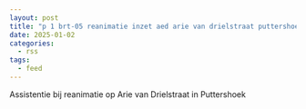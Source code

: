 ```yaml
---
layout: post
title: "p 1 brt-05 reanimatie inzet aed arie van drielstraat puttershoek 186031"
date: 2025-01-02
categories: 
  - rss
tags: 
  - feed
---
```


Assistentie bij reanimatie op Arie van Drielstraat in Puttershoek
